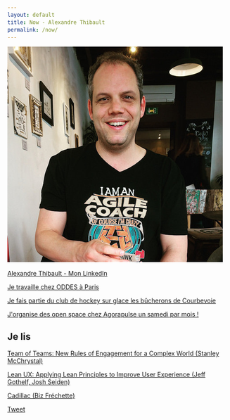```yaml
---
layout: default
title: Now - Alexandre Thibault
permalink: /now/
---
```

<a href="/a-propos">
	<img src="/images/alexthib-I-am-an-agile-coach-squared.jpg" class="img-floating-left-small" />
</a>

<a href="https://www.linkedin.com/in/alexthib?locale=fr_FR&trk=profile_view_lang_sel_click" 
 target="linkedin">Alexandre Thibault - Mon LinkedIn</a>

<a href="https://pyxis-tech.com/fr/a-propos-de-oddes-conseil/" target="nowwork">Je travaille chez ODDES à Paris</a>

<a href="https://les-bucherons-de-courbeach.sporteasy.net/" target="nowsport1">Je fais partie du club de hockey sur glace les bûcherons de Courbevoie</a>

<a href="http://www.weopenspace.com" target="nowwos">J'organise des open space chez Agorapulse un samedi par mois !</a>

<h2>Je lis</h2>

<a href="https://www.goodreads.com/book/show/22529127-team-of-teams" target="nowbook">Team of Teams: New Rules of Engagement for a Complex World (Stanley McChrystal)</a>

<a href="https://www.goodreads.com/book/show/13436116-lean-ux" target="nowbook2">Lean UX: Applying Lean Principles to Improve User Experience (Jeff Gothelf, Josh Seiden)</a>

<a href="https://www.babelio.com/livres/Frechette-Cadillac/1097551" target="nowbook3">Cadillac (Biz Fréchette)</a>

<a href="https://twitter.com/share?ref_src={{site.url}}{{page.url}}" 
   class="twitter-share-button" 
   data-show-count="false">
	Tweet
</a>
<script async src="https://platform.twitter.com/widgets.js" charset="utf-8"></script>